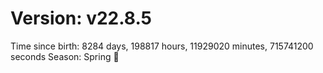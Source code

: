 # Version: v22.8.5
Time since birth: 8284 days, 198817 hours, 11929020 minutes, 715741200 seconds
Season: Spring 🌸
